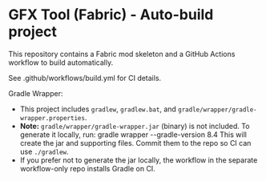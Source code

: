# GFX Tool (Fabric) - Auto-build project

This repository contains a Fabric mod skeleton and a GitHub Actions workflow to build automatically.

See .github/workflows/build.yml for CI details.


Gradle Wrapper:
- This project includes `gradlew`, `gradlew.bat`, and `gradle/wrapper/gradle-wrapper.properties`.
- **Note:** `gradle/wrapper/gradle-wrapper.jar` (binary) is not included. To generate it locally, run:
    gradle wrapper --gradle-version 8.4
  This will create the jar and supporting files. Commit them to the repo so CI can use `./gradlew`.
- If you prefer not to generate the jar locally, the workflow in the separate workflow-only repo installs Gradle on CI.
